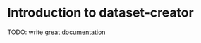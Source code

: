 # Introduction to dataset-creator

TODO: write [great documentation](http://jacobian.org/writing/great-documentation/what-to-write/)

